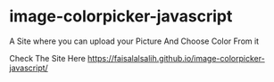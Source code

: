 # image-colorpicker-javascript
A Site where you can upload your Picture And Choose Color From it

Check The Site Here https://faisalalsalih.github.io/image-colorpicker-javascript/